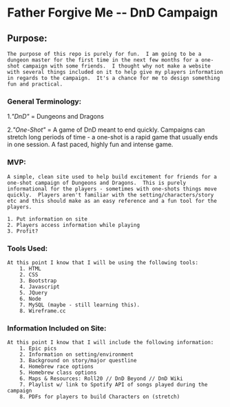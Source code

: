 # Father Forgive Me -- DnD Campaign #

## Purpose: ##
    The purpose of this repo is purely for fun.  I am going to be a dungeon master for the first time in the next few months for a one-shot campaign with some friends.  I thought why not make a website with several things included on it to help give my players information in regards to the campaign.  It's a chance for me to design something fun and practical.  

### General Terminology: ###
1._"DnD"_ = Dungeons and Dragons

2._"One-Shot"_ = A game of DnD meant to end quickly.  Campaigns can stretch long periods of time - a one-shot is a rapid game that usually ends in one session.  A fast paced, highly fun and intense game. 


### MVP: ###
    A simple, clean site used to help build excitement for friends for a one-shot campaign of Dungeons and Dragons.  This is purely informational for the players - sometimes with one-shots things move quickly.  Players aren't familiar with the setting/characters/story etc and this should make as an easy reference and a fun tool for the players.  

    1. Put information on site
    2. Players access information while playing
    3. Profit? 




### Tools Used: ###
    At this point I know that I will be using the following tools: 
        1. HTML
        2. CSS
        3. Bootstrap
        4. Javascript
        5. JQuery
        6. Node
        7. MySQL (maybe - still learning this).
        8. Wireframe.cc

    

### Information Included on Site: ###
    At this point I know that I will include the following information: 
        1. Epic pics
        2. Information on setting/environment
        3. Background on story/major questline
        4. Homebrew race options
        5. Homebrew class options
        6. Maps & Resources: Roll20 // DnD Beyond // DnD Wiki
        7. Playlist w/ link to Spotify API of songs played during the campaign
        8. PDFs for players to build Characters on (stretch)



        
